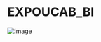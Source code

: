 # EXPOUCAB_BI

![image](https://github.com/diegoalerd/EXPOUCAB_BI/assets/58113722/1b0db87e-41f3-4a69-8337-3475e405645a)
